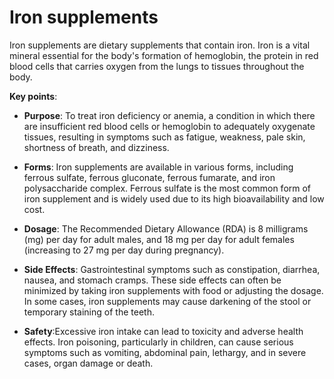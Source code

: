 # Iron supplements

Iron supplements are dietary supplements that contain iron. Iron is a vital mineral essential for the body's formation of hemoglobin, the protein in red blood cells that carries oxygen from the lungs to tissues throughout the body. 

**Key points**:

* **Purpose**: To treat iron deficiency or anemia, a condition in which there are insufficient red blood cells or hemoglobin to adequately oxygenate tissues, resulting in symptoms such as fatigue, weakness, pale skin, shortness of breath, and dizziness.

* **Forms**: Iron supplements are available in various forms, including ferrous sulfate, ferrous gluconate, ferrous fumarate, and iron polysaccharide complex. Ferrous sulfate is the most common form of iron supplement and is widely used due to its high bioavailability and low cost.

* **Dosage**: The Recommended Dietary Allowance (RDA) is 8 milligrams (mg) per day for adult males, and 18 mg per day for adult females (increasing to 27 mg per day during pregnancy). 

* **Side Effects**: Gastrointestinal symptoms such as constipation, diarrhea, nausea, and stomach cramps. These side effects can often be minimized by taking iron supplements with food or adjusting the dosage. In some cases, iron supplements may cause darkening of the stool or temporary staining of the teeth.

* **Safety**:Excessive iron intake can lead to toxicity and adverse health effects. Iron poisoning, particularly in children, can cause serious symptoms such as vomiting, abdominal pain, lethargy, and in severe cases, organ damage or death.